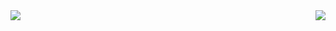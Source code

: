 <div>
<img align='left' src="https://github-readme-stats.vercel.app/api/top-langs/?username=lynxux&layout=compact">
</div>
<div>
<img align='right' src="https://github-readme-stats.vercel.app/api?username=lynxux&show_icons=true">
</div>
